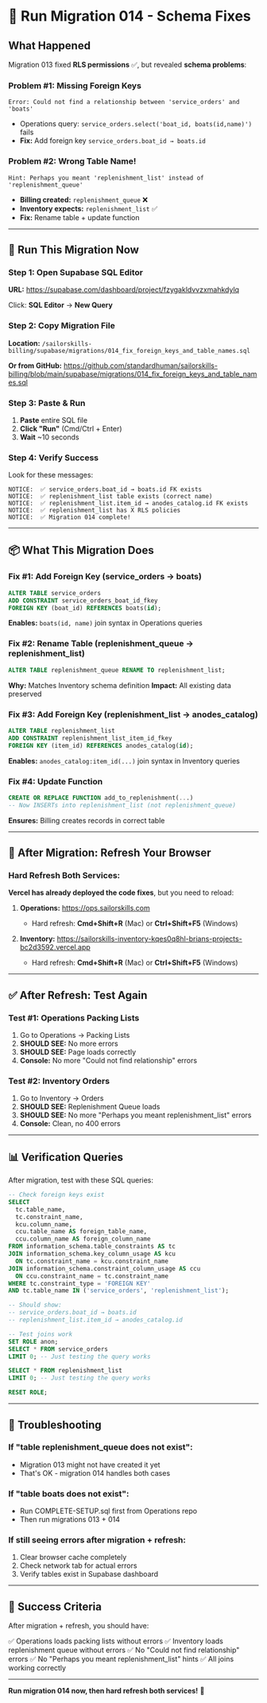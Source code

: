 # 🚨 Run Migration 014 - Schema Fixes

## What Happened

Migration 013 fixed **RLS permissions** ✅, but revealed **schema problems**:

### Problem #1: Missing Foreign Keys
```
Error: Could not find a relationship between 'service_orders' and 'boats'
```
- Operations query: `service_orders.select('boat_id, boats(id,name)')` fails
- **Fix:** Add foreign key `service_orders.boat_id → boats.id`

### Problem #2: Wrong Table Name!
```
Hint: Perhaps you meant 'replenishment_list' instead of 'replenishment_queue'
```
- **Billing created:** `replenishment_queue` ❌
- **Inventory expects:** `replenishment_list` ✅
- **Fix:** Rename table + update function

---

## 🎯 Run This Migration Now

### Step 1: Open Supabase SQL Editor

**URL:** https://supabase.com/dashboard/project/fzygakldvvzxmahkdylq

Click: **SQL Editor** → **New Query**

### Step 2: Copy Migration File

**Location:** `/sailorskills-billing/supabase/migrations/014_fix_foreign_keys_and_table_names.sql`

**Or from GitHub:**
https://github.com/standardhuman/sailorskills-billing/blob/main/supabase/migrations/014_fix_foreign_keys_and_table_names.sql

### Step 3: Paste & Run

1. **Paste** entire SQL file
2. **Click "Run"** (Cmd/Ctrl + Enter)
3. **Wait** ~10 seconds

### Step 4: Verify Success

Look for these messages:

```
NOTICE:  ✅ service_orders.boat_id → boats.id FK exists
NOTICE:  ✅ replenishment_list table exists (correct name)
NOTICE:  ✅ replenishment_list.item_id → anodes_catalog.id FK exists
NOTICE:  ✅ replenishment_list has X RLS policies
NOTICE:  ✅ Migration 014 complete!
```

---

## 📦 What This Migration Does

### Fix #1: Add Foreign Key (service_orders → boats)
```sql
ALTER TABLE service_orders
ADD CONSTRAINT service_orders_boat_id_fkey
FOREIGN KEY (boat_id) REFERENCES boats(id);
```
**Enables:** `boats(id, name)` join syntax in Operations queries

### Fix #2: Rename Table (replenishment_queue → replenishment_list)
```sql
ALTER TABLE replenishment_queue RENAME TO replenishment_list;
```
**Why:** Matches Inventory schema definition
**Impact:** All existing data preserved

### Fix #3: Add Foreign Key (replenishment_list → anodes_catalog)
```sql
ALTER TABLE replenishment_list
ADD CONSTRAINT replenishment_list_item_id_fkey
FOREIGN KEY (item_id) REFERENCES anodes_catalog(id);
```
**Enables:** `anodes_catalog:item_id(...)` join syntax in Inventory queries

### Fix #4: Update Function
```sql
CREATE OR REPLACE FUNCTION add_to_replenishment(...)
-- Now INSERTs into replenishment_list (not replenishment_queue)
```
**Ensures:** Billing creates records in correct table

---

## 🔄 After Migration: Refresh Your Browser

### Hard Refresh Both Services:

**Vercel has already deployed the code fixes**, but you need to reload:

1. **Operations:** https://ops.sailorskills.com
   - Hard refresh: **Cmd+Shift+R** (Mac) or **Ctrl+Shift+F5** (Windows)

2. **Inventory:** https://sailorskills-inventory-kqes0q8hl-brians-projects-bc2d3592.vercel.app
   - Hard refresh: **Cmd+Shift+R** (Mac) or **Ctrl+Shift+F5** (Windows)

---

## ✅ After Refresh: Test Again

### Test #1: Operations Packing Lists
1. Go to Operations → Packing Lists
2. **SHOULD SEE:** No more errors
3. **SHOULD SEE:** Page loads correctly
4. **Console:** No more "Could not find relationship" errors

### Test #2: Inventory Orders
1. Go to Inventory → Orders
2. **SHOULD SEE:** Replenishment Queue loads
3. **SHOULD SEE:** No more "Perhaps you meant replenishment_list" errors
4. **Console:** Clean, no 400 errors

---

## 📊 Verification Queries

After migration, test with these SQL queries:

```sql
-- Check foreign keys exist
SELECT
  tc.table_name,
  tc.constraint_name,
  kcu.column_name,
  ccu.table_name AS foreign_table_name,
  ccu.column_name AS foreign_column_name
FROM information_schema.table_constraints AS tc
JOIN information_schema.key_column_usage AS kcu
  ON tc.constraint_name = kcu.constraint_name
JOIN information_schema.constraint_column_usage AS ccu
  ON ccu.constraint_name = tc.constraint_name
WHERE tc.constraint_type = 'FOREIGN KEY'
AND tc.table_name IN ('service_orders', 'replenishment_list');

-- Should show:
-- service_orders.boat_id → boats.id
-- replenishment_list.item_id → anodes_catalog.id

-- Test joins work
SET ROLE anon;
SELECT * FROM service_orders
LIMIT 0; -- Just testing the query works

SELECT * FROM replenishment_list
LIMIT 0; -- Just testing the query works

RESET ROLE;
```

---

## 🐛 Troubleshooting

### If "table replenishment_queue does not exist":
- Migration 013 might not have created it yet
- That's OK - migration 014 handles both cases

### If "table boats does not exist":
- Run COMPLETE-SETUP.sql first from Operations repo
- Then run migrations 013 + 014

### If still seeing errors after migration + refresh:
1. Clear browser cache completely
2. Check network tab for actual errors
3. Verify tables exist in Supabase dashboard

---

## 🎉 Success Criteria

After migration + refresh, you should have:

✅ Operations loads packing lists without errors
✅ Inventory loads replenishment queue without errors
✅ No "Could not find relationship" errors
✅ No "Perhaps you meant replenishment_list" hints
✅ All joins working correctly

---

**Run migration 014 now, then hard refresh both services!** 🚀

